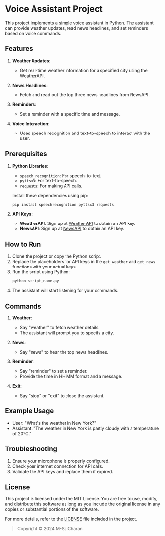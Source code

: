 
# Voice Assistant Project

This project implements a simple voice assistant in Python. The assistant can provide weather updates, read news headlines, and set reminders based on voice commands.

## Features
1. **Weather Updates**:
   - Get real-time weather information for a specified city using the WeatherAPI.

2. **News Headlines**:
   - Fetch and read out the top three news headlines from NewsAPI.

3. **Reminders**:
   - Set a reminder with a specific time and message.

4. **Voice Interaction**:
   - Uses speech recognition and text-to-speech to interact with the user.

## Prerequisites
1. **Python Libraries**:
   - `speech_recognition`: For speech-to-text.
   - `pyttsx3`: For text-to-speech.
   - `requests`: For making API calls.

   Install these dependencies using pip:
   ```bash
   pip install speechrecognition pyttsx3 requests
   ```

2. **API Keys**:
   - **WeatherAPI**: Sign up at [WeatherAPI](https://www.weatherapi.com/) to obtain an API key.
   - **NewsAPI**: Sign up at [NewsAPI](https://newsapi.org/) to obtain an API key.

## How to Run
1. Clone the project or copy the Python script.
2. Replace the placeholders for API keys in the `get_weather` and `get_news` functions with your actual keys.
3. Run the script using Python:
   ```bash
   python script_name.py
   ```
4. The assistant will start listening for your commands.

## Commands
1. **Weather**:
   - Say "weather" to fetch weather details.
   - The assistant will prompt you to specify a city.

2. **News**:
   - Say "news" to hear the top news headlines.

3. **Reminder**:
   - Say "reminder" to set a reminder.
   - Provide the time in HH:MM format and a message.

4. **Exit**:
   - Say "stop" or "exit" to close the assistant.

## Example Usage
- User: "What's the weather in New York?"
- Assistant: "The weather in New York is partly cloudy with a temperature of 20°C."

## Troubleshooting
1. Ensure your microphone is properly configured.
2. Check your internet connection for API calls.
3. Validate the API keys and replace them if expired.

## License

This project is licensed under the MIT License. You are free to use, modify, and distribute this software as long as you include the original license in any copies or substantial portions of the software.

For more details, refer to the [LICENSE](LICENSE) file included in the project.

> Copyright &copy; 2024 M-SaiCharan

